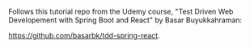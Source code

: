 Follows this tutorial repo from the Udemy course, "Test Driven Web Developement with Spring Boot and React" by Basar Buyukkahraman:

https://github.com/basarbk/tdd-spring-react.
